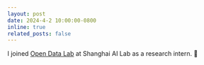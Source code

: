 ```yaml
---
layout: post
date: 2024-4-2 10:00:00-0800
inline: true
related_posts: false
---
```


I joined [Open Data Lab](https://opendatalab.com/) at Shanghai AI Lab as a research intern. 🫡
